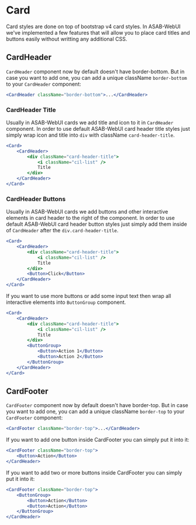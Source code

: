 # Card

Card styles are done on top of bootstrap v4 card styles. In ASAB-WebUI we've implemented a few features that will allow you to place card titles and buttons easily without writting any additional CSS.

## CardHeader

`CardHeader` component now by default doesn't have border-bottom. But in case you want to add one, you can add a unique className `border-bottom` to your `CardHeader` component:

```jsx
<CardHeader className="border-bottom">...</CardHeader>
```

### CardHeader Title

Usually in ASAB-WebUI cards we add title and icon to it in `CardHeader` component. In order to use default ASAB-WebUI card header title styles just simply wrap icon and title into `div` with className `card-header-title`.

```jsx
<Card>
	<CardHeader>
		<div className="card-header-title">
			<i className="cil-list" />
			Title
		</div>
	</CardHeader>
</Card>
```

### CardHeader Buttons

Usually in ASAB-WebUI cards we add buttons and other interactive elements in card header to the right of the component.
In order to use default ASAB-WebUI card header button styles just simply add them inside of `CardHeader` after the `div.card-header-title`.

```jsx
<Card>
	<CardHeader>
		<div className="card-header-title">
			<i className="cil-list" />
			Title
		</div>
		<Button>Click</Button>
	</CardHeader>
</Card>
```

If you want to use more buttons or add some input text then wrap all interactive elements into `ButtonGroup` component.

```jsx
<Card>
	<CardHeader>
		<div className="card-header-title">
			<i className="cil-list" />
			Title
		</div>
		<ButtonGroup>
			<Button>Action 1</Button>
			<Button>Action 2</Button>
		</ButtonGroup>
	</CardHeader>
</Card>
```

## CardFooter

`CardFooter` component now by default doesn't have border-top. But in case you want to add one, you can add a unique className `border-top` to your `CardFooter` component:

```jsx
<CardFooter className="border-top">...</CardHeader>
```

If you want to add one button inside CardFooter you can simply put it into it:

```jsx
<CardFooter className="border-top">
	<Button>Action</Button>
</CardHeader>
```

If you want to add two or more buttons inside CardFooter you can simply put it into it:

```jsx
<CardFooter className="border-top">
	<ButtonGroup>
		<Button>Action</Button>
		<Button>Action</Button>
	</ButtonGroup>
</CardHeader>
```